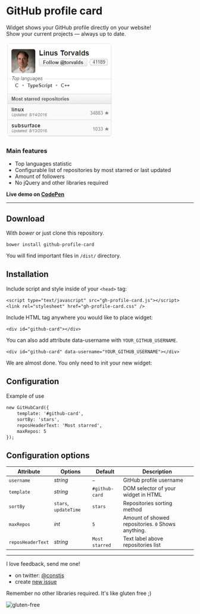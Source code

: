 # GitHub profile card

Widget shows your GitHub profile directly on your website!  
Show your current projects — always up to date.

![Screenshot](./demo/screenshot.png)

### Main features
- Top languages statistic
- Configurable list of repositories by most starred or last updated
- Amount of followers
- No jQuery and other libraries required


**Live demo on [CodePen](http://codepen.io/piotrl/full/cwbgJ/)**

---

## Download
With *bower* or just clone this repository.
```
bower install github-profile-card
```
You will find important files in `/dist/` directory.

## Installation

Include script and style inside of your `<head>` tag:
```
<script type="text/javascript" src="gh-profile-card.js"></script>
<link rel="stylesheet" href="gh-profile-card.css" />
```

Include HTML tag anywhere you would like to place widget: 
```
<div id="github-card"></div>
```
You can also add attribute data-username with `YOUR_GITHUB_USERNAME`.

```
<div id="github-card" data-username="YOUR_GITHUB_USERNAME"></div>
```

We are almost done. You only need to init your new widget:

## Configuration
Example of use
```
new GitHubCard({
	template: '#github-card',
	sortBy: 'stars',
	reposHeaderText: 'Most starred',
	maxRepos: 5
});
```

## Configuration options   

Attribute  | Options                   | Default             | Description
---        | ---                       | ---                 | ---
`username` | *string*				   | `—`                | GitHub profile username
`template` | *string*                  | `#github-card`    | DOM selector of your widget in HTML
`sortBy`   | `stars`, `updateTime`     | `stars`             | Repositories sorting method
`maxRepos` | *int*			           | `5`				 | Amount of showed repositories. `0` Shows anything.
`reposHeaderText`     | *string*       | `Most starred`      | Text label above repositories list                           

---

I love feedback, send me one!
- on twitter: [@constjs](https://twitter.com/constjs) 
- create [new issue](https://github.com/piotrl/github-profile-card/issues/new)

Remember no other libraries required. It's like gluten free ;)

![gluten-free](http://forthebadge.com/images/badges/gluten-free.svg)
